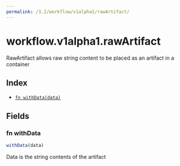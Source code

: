 ```yaml
---
permalink: /3.2/workflow/v1alpha1/rawArtifact/
---
```


# workflow.v1alpha1.rawArtifact

RawArtifact allows raw string content to be placed as an artifact in a container

## Index

* [`fn withData(data)`](#fn-withdata)

## Fields

### fn withData

```ts
withData(data)
```

Data is the string contents of the artifact
